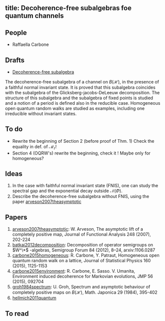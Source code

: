 title: Decoherence-free subalgebras foe quantum channels
---
## People

* Raffaella Carbone


## Drafts

* [Decoherence-free subalgebra](/static/pdf/MultiFixedF1.pdf)

The decoherence-free subalgebra of a channel on $B(\mathcal H)$, in the presence of a faithful normal  invariant state. It is proved that this subalgebra coincides with the subalgebra of the Glicksberg-jacobs-DeLeeuw decomposition. The structure of this subalgebra and the subalgebra of fixed points is studied and a notion of a period is defined also in the reducible case. Homogeneous open quantum random walks are studied as examples, including one irreducible without invariant states.

## To do

* Rewrite the beginning of Section 2 (before proof of Thm. 1) Check the equality in def. of $\mathcal M_r$!
* Section 4 (OQRW's) rewrite the beginning, check it ! Maybe only for homogeneous? 


## Ideas

1. In the case with faithful normal  invariant state (FNIS), one can study the spectral gap and the exponential decay outside 
$\mathcal N(\Phi)$.
1. Describe the decoherence-free subalgebra without FNIS, using the paper [arveson2007theasymptotic](/static/other/arveson2007theasymptotic.pdf)
 
## Papers

1. [arveson2007theasymptotic](/static/other/arveson2007theasymptotic.pdf): W. Arveson, The asymptotic lift of a completely positive map, Journal of Functional Analysis 248 (2007), 202-224
1. [batkai2012decomposition](/static/other/batkai2012decomposition.pdf): Decomposition of operator semigroups on $W^\*$ -algebras, Semigroup Forum 84 (2012),  8–24, arxiv:1106.0287 
1. [carbone2015homogeneous](/static/other/carbone2015homogeneous.pdf): R. Carbone, Y. Patraut, Homogeneous open quantum random walk on a lattice, Journal of Statistical Physics 160 (2015), 1125-1153
1. [carbone2015environment](/static/other/carbone2015environment.pdf): R. Carbone, E. Sasso. V. Umanita, Environment induced decoherence for Markovian evolutions, JMP 56 (2015), 092704
1. [groh1984spectrum](/static/other/groh1984spectrum.pdf): U. Groh, Spectrum and asymptotic behaviour of completely positive maps on $B(\mathcal H)$, Math. Japonica 29 (1984), 395-402
1. [hellmich2011quantum](/static/other/hellmich2011quantum.pdf)

## To read